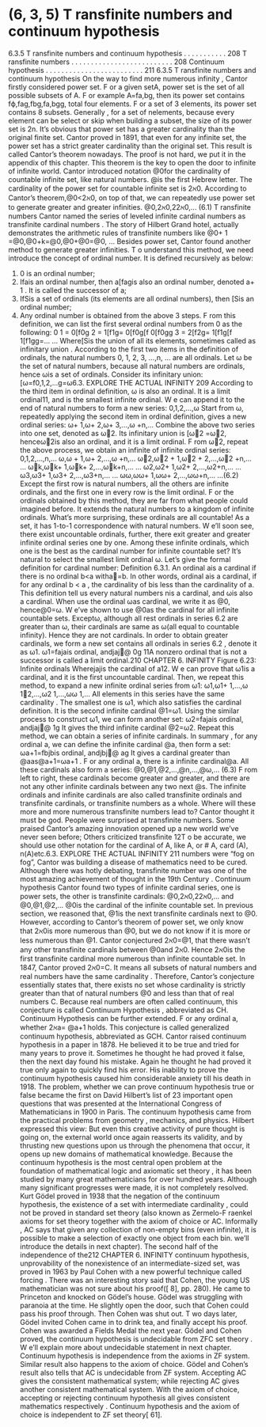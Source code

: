 # (6, 3, 5) T ransfinite numbers and continuum hypothesis

6.3.5 T ransfinite numbers and continuum hypothesis . . . . . . . . . . . 208
T ransfinite numbers . . . . . . . . . . . . . . . . . . . . . . . . . . 208
Continuum hypothesis . . . . . . . . . . . . . . . . . . . . . . . . . 211
6.3.5 T ransfinite numbers and continuum hypothesis
On the way to find more numerous infinity , Cantor firstly considered power set. F or a
given setA, power set is the set of all possible subsets of A. F or example A=fa,bg, then
its power set contains fϕ,fag,fbg,fa,bgg, total four elements. F or a set of 3 elements, its
power set contains 8 subsets. Generally , for a set of nelements, because every element
can be select or skip when building a subset, the size of its power set is 2n. It’s obvious
that power set has a greater cardinality than the original finite set.
Cantor proved in 1891, that even for any infinite set, the power set has a strict greater
cardinality than the original set. This result is called Cantor’s theorem nowadays. The
proof is not hard, we put it in the appendix of this chapter. This theorem is the key
to open the door to infinite of infinite world. Cantor introduced notation @0for the
cardinality of countable infinite set, like natural numbers. @is the first Hebrew letter.
The cardinality of the power set for countable infinite set is 2ℵ0. According to Cantor’s
theorem,@0<2ℵ0, on top of that, we can repeatedly use power set to generate greater
and greater infinities.
@0,2ℵ0,22ℵ0,... (6.1)
T ransfinite numbers
Cantor named the series of leveled infinite cardinal numbers as transfinite cardinal numbers . The story of Hilbert Grand hotel, actually demonstrates the arithmetic rules of
transfinite numbers like @0+ 1 =@0,@0+k=@0,@0+@0=@0, ...
Besides power set, Cantor found another method to generate greater infinities. T o
understand this method, we need introduce the concept of ordinal number. It is defined
recursively as below:
1. 0 is an ordinal number;
2. Ifais an ordinal number, then a[fagis also an ordinal number, denoted a+ 1 . It
is called the successor of a;
3. IfSis a set of ordinals (its elements are all ordinal numbers), then [Sis an ordinal
number;
4. Any ordinal number is obtained from the above 3 steps.
F rom this definition, we can list the first several ordinal numbers from 0 as the following:
0
1 = 0[f0g
2 = 1[f1g= 0[f0g[f 0[f0gg
3 = 2[f2g= 1[f1g[f 1[f1gg=...
...
Where[Sis the union of all its elements, sometimes called as infinitary union . According to the first two items in the definition of ordinals, the natural numbers 0, 1, 2,
3, ...,n, ... are all ordinals. Let ω be the set of natural numbers, because all natural
numbers are ordinals, hence ωis a set of ordinals. Consider its infinitary union:
[ω=f0,1,2,...g=ω6.3. EXPLORE THE ACTUAL INFINITY 209
According to the third item in ordinal definition, ω is also an ordinal. It is a limit
ordinal11, and is the smallest infinite ordinal. W e can append it to the end of natural
numbers to form a new series:
0,1,2,...,ω
Start from ω, repeatedly applying the second item in ordinal definition, gives a new
ordinal series:
ω+ 1,ω+ 2,ω+ 3,...,ω +n,...
Combine the above two series into one set, denoted as ω2. Its infinitary union is
[ω2 =ω2, henceω2is also an ordinal, and it is a limit ordinal. F rom ω2, repeat
the above process, we obtain an infinite of infinite ordinal series:
0,1,2,...,n,...
ω,ω + 1,ω+ 2,...,ω +n,...
ω2,ω2 + 1,ω2 + 2,...,ω2 +n,...
...
ωk,ωk+ 1,ωk+ 2,...,ωk+n,...
...
ω2,ω2+ 1,ω2+ 2,...,ω2+n,...
...
ω3,ω3+ 1,ω3+ 2,...,ω3+n,...
...
ωω,ωω+ 1,ωω+ 2,...,ωω+n,...
...(6.2)
Except the first row is natural numbers, all the others are infinite ordinals, and the
first one in every row is the limit ordinal. F or the ordinals obtained by this method, they
are far from what people could imagined before. It extends the natural numbers to a
kingdom of infinite ordinals. What’s more surprising, these ordinals are all countable!
As a set, it has 1-to-1 correspondence with natural numbers. W e’ll soon see, there exist
uncountable ordinals, further, there exit greater and greater infinite ordinal series one by
one.
Among these infinite ordinals, which one is the best as the cardinal number for infinite
countable set? It’s natural to select the smallest limit ordinal ω. Let’s give the formal
definition for cardinal number:
Definition 6.3.1. An ordinal ais a cardinal if there is no ordinal b<a witha=b.
In other words, ordinal ais a cardinal, if for any ordinal b < a , the cardinality of
bis less than the cardinality of a. This definition tell us every natural numbers nis a
cardinal, and ωis also a cardinal. When use the ordinal ωas cardinal, we write it as @0,
hence@0=ω. W e’ve shown to use @0as the cardinal for all infinite countable sets.
Exceptω, although all rest ordinals in series 6.2 are greater than ω, their cardinals
are same as ω(all equal to countable infinity). Hence they are not cardinals.
In order to obtain greater cardinals, we form a new set contains all ordinals in series
6.2 , denote it as ω1.
ω1=fajais ordinal, andjaj@ 0g
11A nonzero ordinal that is not a successor is called a limit ordinal.210 CHAPTER 6. INFINITY
Figure 6.23: Infinite ordinals
Wherejajis the cardinal of a12. W e can prove that ω1is a cardinal, and it is the
first uncountable cardinal. Then, we repeat this method, to expand a new infinite ordinal
series from ω1:
ω1,ω1+ 1,...,ω 12,...,ω2
1,...,ωω
1,...
All elements in this series have the same cardinality . The smallest one is ω1, which
also satisfies the cardinal definition. It is the second infinite cardinal @1=ω1. Using the
similar process to construct ω1, we can form another set:
ω2=fajais ordinal, andjaj@ 1g
It gives the third infinite cardinal @2=ω2. Repeat this method, we can obtain a series
of infinite cardinals. In summary , for any ordinal a, we can define the infinite cardinal
@a, then form a set:
ωa+1=fbjbis ordinal, andjbj@ ag
It gives a cardinal greater than @aas@a+1=ωa+1 . F or any ordinal a, there is a
infinite cardinal@a. All these cardinals also form a series:
@0,@1,@2,...,@n,...,@ω,... (6.3)
F rom left to right, these cardinals become greater and greater, and there are not any
other infinite cardinals between any two next @s. The infinite ordinals and infinite cardinals are also called transfinite ordinals and transfinite cardinals, or transfinite numbers as
a whole. Where will these more and more numerous transfinite numbers lead to? Cantor
thought it must be god.
People were surprised at transfinite numbers. Some praised Cantor’s amazing innovation opened up a new world we’ve never seen before; Others criticized transfinite
12T o be accurate, we should use other notation for the cardinal of A, like A, or # A, card (A), n(A)etc.6.3. EXPLORE THE ACTUAL INFINITY 211
numbers were “fog on fog”, Cantor was building a disease of mathematics need to be
cured. Although there was hotly debating, transfinite number was one of the most amazing achievement of thought in the 19th Century .
Continuum hypothesis
Cantor found two types of infinite cardinal series, one is power sets, the other is transfinite
cardinals:
@0,2ℵ0,22ℵ0,...
and
@0,@1,@2,...
@0is the cardinal of the infinite countable set. In previous section, we reasoned that,
@1is the next transfinite cardinals next to @0. However, according to Cantor’s theorem
of power set, we only know that 2ℵ0is more numerous than @0, but we do not know if it
is more or less numerous than @1. Cantor conjectured 2ℵ0=@1, that there wasn’t any
other transfinite cardinals between @0and 2ℵ0. Hence 2ℵ0is the first transfinite cardinal
more numerous than infinite countable set.
In 1847, Cantor proved 2ℵ0=C. It means all subsets of natural numbers and real
numbers have the same cardinality . Therefore, Cantor’s conjecture essentially states that,
there exists no set whose cardinality is strictly greater than that of natural numbers @0
and less than that of real numbers C. Because real numbers are often called continuum,
this conjecture is called Continuum Hypothesis , abbreviated as CH.
Continuum Hypothesis can be further extended. F or any ordinal a, whether 2ℵa=
@a+1 holds. This conjecture is called generalized continuum hypothesis, abbreviated as
GCH.
Cantor raised continuum hypothesis in a paper in 1878. He believed it to be true and
tried for many years to prove it. Sometimes he thought he had proved it false, then the
next day found his mistake. Again he thought he had proved it true only again to quickly
find his error. His inability to prove the continuum hypothesis caused him considerable
anxiety till his death in 1918.
The problem, whether we can prove continuum hypothesis true or false became the
first on David Hilbert’s list of 23 important open questions that was presented at the International Congress of Mathematicians in 1900 in Paris. The continuum hypothesis came
from the practical problems from geometry , mechanics, and physics. Hilbert expressed
this view:
But even this creative activity of pure thought is going on, the external
world once again reasserts its validity, and by thrusting new questions upon us
through the phenomena that occur, it opens up new domains of mathematical
knowledge.
Because the continuum hypothesis is the most central open problem at the foundation
of mathematical logic and axiomatic set theory , it has been studied by many great mathematicians for over hundred years. Although many significant progresses were made, it is
not completely resolved. Kurt Gödel proved in 1938 that the negation of the continuum
hypothesis, the existence of a set with intermediate cardinality , could not be proved in
standard set theory (also known as Zermelo-F raenkel axioms for set theory together with
the axiom of choice or AC. Informally , AC says that given any collection of non-empty
bins (even infinite), it is possible to make a selection of exactly one object from each bin.
we’ll introduce the details in next chapter). The second half of the independence of the212 CHAPTER 6. INFINITY
continuum hypothesis, unprovability of the nonexistence of an intermediate-sized set, was
proved in 1963 by Paul Cohen with a new powerful technique called forcing . There was
an interesting story said that Cohen, the young US mathematician was not sure about
his proof([ 8], pp. 280). He came to Princeton and knocked on Gödel’s house. Gödel was
struggling with paranoia at the time. He slightly open the door, such that Cohen could
pass his proof through. Then Cohen was shut out. T wo days later, Gödel invited Cohen
came in to drink tea, and finally accept his proof. Cohen was awarded a Fields Medal
the next year.
Gödel and Cohen proved, the continuum hypothesis is undecidable from ZFC set
theory . W e’ll explain more about undecidable statement in next chapter. Continuum
hypothesis is independence from the axioms in ZF system. Similar result also happens
to the axiom of choice. Gödel and Cohen’s result also tells that AC is undecidable from
ZF system. Accepting AC gives the consistent mathematical system; while rejecting AC
gives another consistent mathematical system. With the axiom of choice, accepting or
rejecting continuum hypothesis all gives consistent mathematics respectively . Continuum
hypothesis and the axiom of choice is independent to ZF set theory[ 61].
